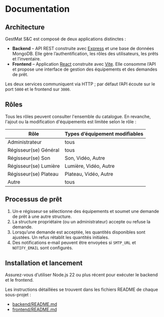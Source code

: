 # Documentation

## Architecture

GestMat S&C est composé de deux applications distinctes :

- **Backend** – API REST construite avec [Express](https://expressjs.com/) et une base de données MongoDB. Elle gère l’authentification, les rôles des utilisateurs, les prêts et l’inventaire.
- **Frontend** – Application [React](https://react.dev/) construite avec [Vite](https://vitejs.dev/). Elle consomme l’API et propose une interface de gestion des équipements et des demandes de prêt.

Les deux services communiquent via HTTP ; par défaut l’API écoute sur le port `5000` et le frontend sur `3000`.

## Rôles

Tous les rôles peuvent consulter l'ensemble du catalogue. En revanche, l'ajout ou la modification d'équipements est limitée selon le rôle :

| Rôle | Types d’équipement modifiables |
| --- | --- |
| Administrateur | tous |
| Régisseur(se) Général | tous |
| Régisseur(se) Son | Son, Vidéo, Autre |
| Régisseur(se) Lumière | Lumière, Vidéo, Autre |
| Régisseur(se) Plateau | Plateau, Vidéo, Autre |
| Autre | tous |

## Processus de prêt

1. Un·e régisseur·se sélectionne des équipements et soumet une demande de prêt à une autre structure.
2. La structure propriétaire (ou un administrateur) accepte ou refuse la demande.
3. Lorsqu’une demande est acceptée, les quantités disponibles sont ajustées. Un refus rétablit les quantités initiales.
4. Des notifications e‑mail peuvent être envoyées si `SMTP_URL` et `NOTIFY_EMAIL` sont configurés.

## Installation et lancement

Assurez-vous d’utiliser Node.js 22 ou plus récent pour exécuter le backend et le frontend.

Les instructions détaillées se trouvent dans les fichiers README de chaque sous-projet :

- [backend/README.md](../backend/README.md)
- [frontend/README.md](../frontend/README.md)
